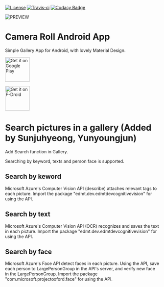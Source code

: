 [![License](https://img.shields.io/badge/License-Apache%202.0-blue.svg)](https://opensource.org/licenses/Apache-2.0)
[![Travis-ci](https://api.travis-ci.org/kollerlukas/Camera-Roll-Android-App.svg)](https://travis-ci.org/kollerlukas/Camera-Roll-Android-App)
[![Codacy Badge](https://api.codacy.com/project/badge/Grade/abf5a5e744c34396b20c1f7ed125ff04)](https://www.codacy.com/app/lukaskoller6/Camera-Roll-Android-App?utm_source=github.com&amp;utm_medium=referral&amp;utm_content=kollerlukas/Camera-Roll-Android-App&amp;utm_campaign=Badge_Grade)

![PREVIEW](https://github.com/kollerlukas/Camera-Roll-Android-App/blob/master/camera_roll_banner.png)

# Camera Roll Android App
Simple Gallery App for Android, with lovely Material Design.<br>

<a href="https://play.google.com/store/apps/details?id=us.koller.cameraroll" target="_blank">
<img src="https://play.google.com/intl/en_us/badges/images/generic/en-play-badge.png" alt="Get it on Google Play" height="80"/></a>

[<img src="https://f-droid.org/badge/get-it-on.png"
      alt="Get it on F-Droid"
      height="80">](https://f-droid.org/app/us.koller.cameraroll)



# Search pictures in a gallery (Added by Sunjuhyeong, Yunyoungjun)
 Add Search function in Gallery.
 
 Searching by keyword, texts and person face is supported.
 
 
 
## Search by keword
 Microsoft Azure's Computer Vision API (describe) attaches relevant tags to each picture.
 Import the package "edmt.dev.edmtdevcognitivevision" for using the API.
 
 
## Search by text
 Microsoft Azure's Computer Vision API (OCR) recognizes and saves the text in each picture.
 Import the package "edmt.dev.edmtdevcognitivevision" for using the API.
 
 
## Search by face
 Microsoft Azure's Face API detect faces in each picture. Using the API, save each person to LargePersonGroup in the API's server, and verify new face in the LargePersonGroup.
 Import the package "com.microsoft.projectoxford.face" for using the API.